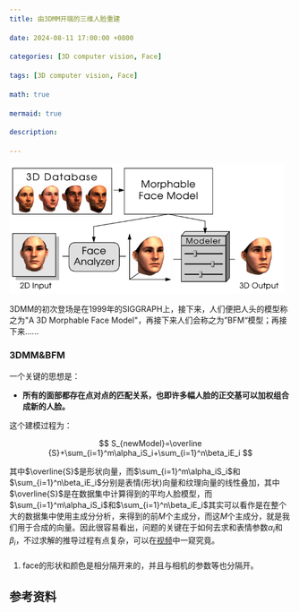 ```yaml
---
title: 由3DMM开端的三维人脸重建

date: 2024-08-11 17:00:00 +0800

categories: [3D computer vision, Face]

tags: [3D computer vision, Face]

math: true

mermaid: true

description: 

---
```


<img src="../imgs/3dv/3dv6/image-1.png" alt="image-20240826225323110" style="zoom:67%;" />

3DMM的初次登场是在1999年的SIGGRAPH上，接下来，人们便把人头的模型称之为"A 3D Morphable Face Model"，再接下来人们会称之为”BFM“模型；再接下来......

### 3DMM&BFM

一个关键的思想是：

* **所有的面部都存在点对点的匹配关系，也即许多幅人脸的正交基可以加权组合成新的人脸。**

这个建模过程为：


$$
S_{newModel}=\overline  {S}+\sum_{i=1}^m\alpha_iS_i+\sum_{i=1}^n\beta_iE_i
$$

其中$\overline{S}$是形状向量，而$\sum_{i=1}^m\alpha_iS_i$和$\sum_{i=1}^n\beta_iE_i$分别是表情(形状)向量和纹理向量的线性叠加，其中$\overline{S}$是在数据集中计算得到的平均人脸模型，而$\sum_{i=1}^m\alpha_iS_i$和$\sum_{i=1}^n\beta_iE_i$其实可以看作是在整个大的数据集中使用主成分分析，来得到的前$M$个主成分，而这$M$个主成分，就是我们用于合成的向量。因此很容易看出，问题的关键在于如何去求和表情参数$\alpha_i$和$\beta_i$，不过求解的推导过程有点复杂，可以在[视频](https://www.bilibili.com/video/BV1La4y1c7Qg/?spm_id_from=333.337.search-card.all.click&vd_source=32f9de072b771f1cd307ca15ecf84087)中一窥究竟。

### 

1. face的形状和颜色是相分隔开来的，并且与相机的参数等也分隔开。



## 参考资料

> 
>

